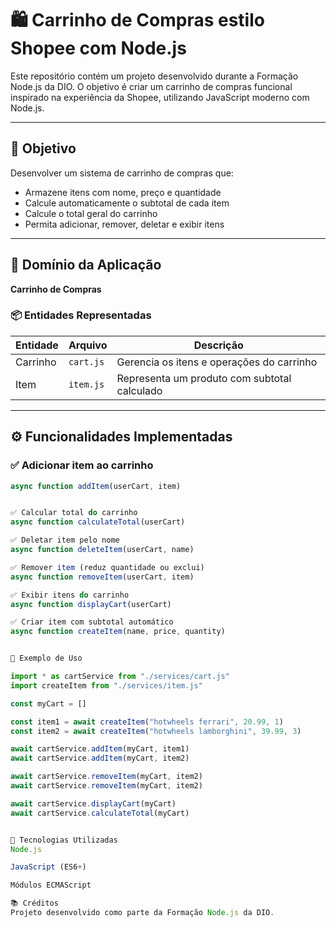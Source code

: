 # 🛍️ Carrinho de Compras estilo Shopee com Node.js

Este repositório contém um projeto desenvolvido durante a Formação Node.js da DIO. O objetivo é criar um carrinho de compras funcional inspirado na experiência da Shopee, utilizando JavaScript moderno com Node.js.

---

## 🎯 Objetivo

Desenvolver um sistema de carrinho de compras que:

- Armazene itens com nome, preço e quantidade
- Calcule automaticamente o subtotal de cada item
- Calcule o total geral do carrinho
- Permita adicionar, remover, deletar e exibir itens

---

## 🧩 Domínio da Aplicação

**Carrinho de Compras**

### 📦 Entidades Representadas

| Entidade | Arquivo        | Descrição                                      |
|----------|----------------|------------------------------------------------|
| Carrinho | `cart.js`      | Gerencia os itens e operações do carrinho     |
| Item     | `item.js`      | Representa um produto com subtotal calculado   |

---

## ⚙️ Funcionalidades Implementadas

### ✅ Adicionar item ao carrinho
```js
async function addItem(userCart, item)


✅ Calcular total do carrinho
async function calculateTotal(userCart)

✅ Deletar item pelo nome
async function deleteItem(userCart, name)

✅ Remover item (reduz quantidade ou exclui)
async function removeItem(userCart, item)

✅ Exibir itens do carrinho
async function displayCart(userCart)

✅ Criar item com subtotal automático
async function createItem(name, price, quantity)


📌 Exemplo de Uso

import * as cartService from "./services/cart.js"
import createItem from "./services/item.js"

const myCart = []

const item1 = await createItem("hotwheels ferrari", 20.99, 1)
const item2 = await createItem("hotwheels lamborghini", 39.99, 3)

await cartService.addItem(myCart, item1)
await cartService.addItem(myCart, item2)

await cartService.removeItem(myCart, item2)
await cartService.removeItem(myCart, item2)

await cartService.displayCart(myCart)
await cartService.calculateTotal(myCart)


🚀 Tecnologias Utilizadas
Node.js

JavaScript (ES6+)

Módulos ECMAScript

📚 Créditos
Projeto desenvolvido como parte da Formação Node.js da DIO.



